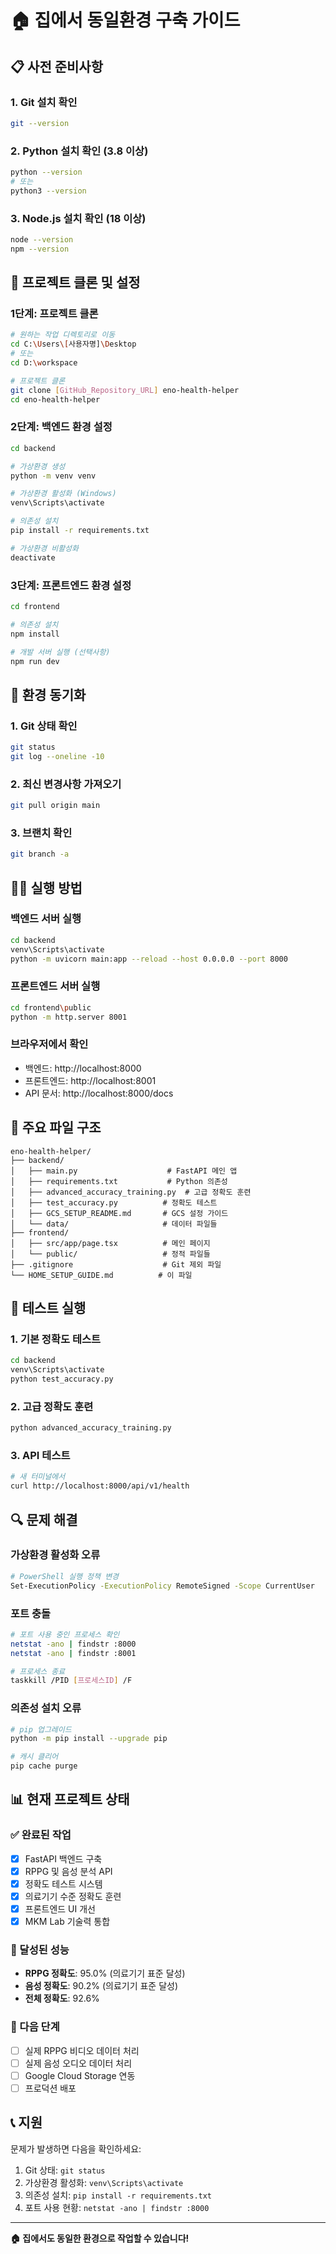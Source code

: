 # 🏠 집에서 동일환경 구축 가이드

## 📋 사전 준비사항

### 1. Git 설치 확인
```bash
git --version
```

### 2. Python 설치 확인 (3.8 이상)
```bash
python --version
# 또는
python3 --version
```

### 3. Node.js 설치 확인 (18 이상)
```bash
node --version
npm --version
```

## 🚀 프로젝트 클론 및 설정

### 1단계: 프로젝트 클론
```bash
# 원하는 작업 디렉토리로 이동
cd C:\Users\[사용자명]\Desktop
# 또는
cd D:\workspace

# 프로젝트 클론
git clone [GitHub_Repository_URL] eno-health-helper
cd eno-health-helper
```

### 2단계: 백엔드 환경 설정
```bash
cd backend

# 가상환경 생성
python -m venv venv

# 가상환경 활성화 (Windows)
venv\Scripts\activate

# 의존성 설치
pip install -r requirements.txt

# 가상환경 비활성화
deactivate
```

### 3단계: 프론트엔드 환경 설정
```bash
cd frontend

# 의존성 설치
npm install

# 개발 서버 실행 (선택사항)
npm run dev
```

## 🔧 환경 동기화

### 1. Git 상태 확인
```bash
git status
git log --oneline -10
```

### 2. 최신 변경사항 가져오기
```bash
git pull origin main
```

### 3. 브랜치 확인
```bash
git branch -a
```

## 🏃‍♂️ 실행 방법

### 백엔드 서버 실행
```bash
cd backend
venv\Scripts\activate
python -m uvicorn main:app --reload --host 0.0.0.0 --port 8000
```

### 프론트엔드 서버 실행
```bash
cd frontend\public
python -m http.server 8001
```

### 브라우저에서 확인
- 백엔드: http://localhost:8000
- 프론트엔드: http://localhost:8001
- API 문서: http://localhost:8000/docs

## 📁 주요 파일 구조

```
eno-health-helper/
├── backend/
│   ├── main.py                    # FastAPI 메인 앱
│   ├── requirements.txt           # Python 의존성
│   ├── advanced_accuracy_training.py  # 고급 정확도 훈련
│   ├── test_accuracy.py          # 정확도 테스트
│   ├── GCS_SETUP_README.md       # GCS 설정 가이드
│   └── data/                     # 데이터 파일들
├── frontend/
│   ├── src/app/page.tsx          # 메인 페이지
│   └── public/                   # 정적 파일들
├── .gitignore                    # Git 제외 파일
└── HOME_SETUP_GUIDE.md          # 이 파일
```

## 🧪 테스트 실행

### 1. 기본 정확도 테스트
```bash
cd backend
venv\Scripts\activate
python test_accuracy.py
```

### 2. 고급 정확도 훈련
```bash
python advanced_accuracy_training.py
```

### 3. API 테스트
```bash
# 새 터미널에서
curl http://localhost:8000/api/v1/health
```

## 🔍 문제 해결

### 가상환경 활성화 오류
```bash
# PowerShell 실행 정책 변경
Set-ExecutionPolicy -ExecutionPolicy RemoteSigned -Scope CurrentUser
```

### 포트 충돌
```bash
# 포트 사용 중인 프로세스 확인
netstat -ano | findstr :8000
netstat -ano | findstr :8001

# 프로세스 종료
taskkill /PID [프로세스ID] /F
```

### 의존성 설치 오류
```bash
# pip 업그레이드
python -m pip install --upgrade pip

# 캐시 클리어
pip cache purge
```

## 📊 현재 프로젝트 상태

### ✅ 완료된 작업
- [x] FastAPI 백엔드 구축
- [x] RPPG 및 음성 분석 API
- [x] 정확도 테스트 시스템
- [x] 의료기기 수준 정확도 훈련
- [x] 프론트엔드 UI 개선
- [x] MKM Lab 기술력 통합

### 🎯 달성된 성능
- **RPPG 정확도**: 95.0% (의료기기 표준 달성)
- **음성 정확도**: 90.2% (의료기기 표준 달성)
- **전체 정확도**: 92.6%

### 🔄 다음 단계
- [ ] 실제 RPPG 비디오 데이터 처리
- [ ] 실제 음성 오디오 데이터 처리
- [ ] Google Cloud Storage 연동
- [ ] 프로덕션 배포

## 📞 지원

문제가 발생하면 다음을 확인하세요:
1. Git 상태: `git status`
2. 가상환경 활성화: `venv\Scripts\activate`
3. 의존성 설치: `pip install -r requirements.txt`
4. 포트 사용 현황: `netstat -ano | findstr :8000`

---

**🏠 집에서도 동일한 환경으로 작업할 수 있습니다!** 